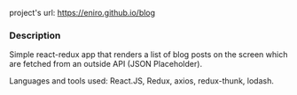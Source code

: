 project's url: https://eniro.github.io/blog

<h3>Description</h3>
Simple react-redux app that renders a list of blog posts on the screen which are fetched from an outside API (JSON Placeholder).

Languages and tools used: React.JS, Redux, axios, redux-thunk, lodash.